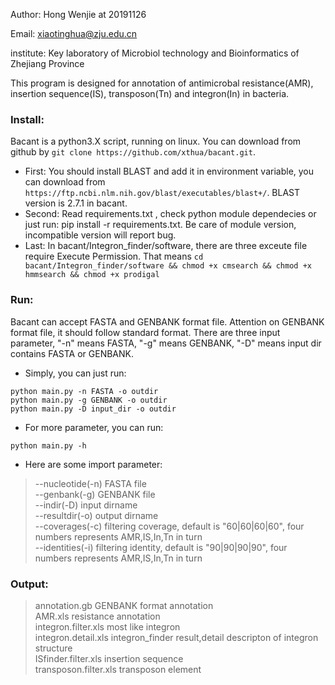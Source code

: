 Author:     Hong Wenjie at 20191126

Email:      xiaotinghua@zju.edu.cn

institute:  Key laboratory of Microbiol technology and Bioinformatics of Zhejiang Province

This program is designed for annotation of antimicrobal resistance(AMR), insertion sequence(IS), transposon(Tn) and integron(In) in bacteria.

### Install:
Bacant is a python3.X script, running on linux. You can download from github by `git clone https://github.com/xthua/bacant.git`.
* First:
  You should install BLAST and add it in environment variable, you can download from `https://ftp.ncbi.nlm.nih.gov/blast/executables/blast+/`.
  BLAST version is 2.7.1 in bacant.
* Second:
  Read requirements.txt , check python module dependecies or just run: pip install -r requirements.txt.
  Be care of module version, incompatible version will report bug.
* Last:
  In bacant/Integron_finder/software, there are three exceute file require Execute Permission.
  That means `cd bacant/Integron_finder/software && chmod +x cmsearch && chmod +x hmmsearch && chmod +x prodigal`


### Run:
Bacant can accept FASTA and GENBANK format file. Attention on GENBANK format file, it should follow standard format.
There are three input parameter, "-n" means FASTA, "-g" means GENBANK, "-D" means input dir contains FASTA or GENBANK.
* Simply, you can just run:
```
python main.py -n FASTA -o outdir
python main.py -g GENBANK -o outdir
python main.py -D input_dir -o outdir
```
* For more parameter, you can run:
```
python main.py -h
```
* Here are some import parameter:
> --nucleotide(-n) FASTA file  
> --genbank(-g)    GENBANK file  
> --indir(-D)      input dirname  
> --resultdir(-o)  output dirname  
> --coverages(-c)  filtering coverage, default is "60|60|60|60", four numbers represents AMR,IS,In,Tn in turn  
> --identities(-i) filtering identity, default is "90|90|90|90", four numbers represents AMR,IS,In,Tn in turn  

      
### Output:
> annotation.gb           GENBANK format annotation  
> AMR.xls                 resistance annotation  
> integron.filter.xls     most like integron  
> integron.detail.xls     integron_finder result,detail descripton of integron structure  
> ISfinder.filter.xls     insertion sequence  
> transposon.filter.xls   transposon element  
